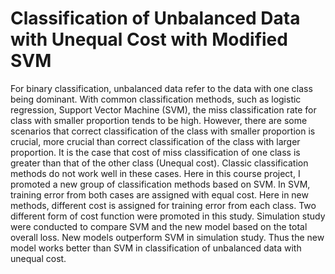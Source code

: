 # Classification of Unbalanced Data with Unequal Cost with Modified SVM 

For binary classification, unbalanced data refer to the data with one class being dominant.
With common classification methods, such as logistic regression, Support Vector Machine
(SVM), the miss classification rate for class with smaller proportion tends to be high. However, there are some scenarios that correct classification of the class with smaller proportion
is crucial, more crucial than correct classification of the class with larger proportion. It is
the case that cost of miss classification of one class is greater than that of the other class
(Unequal cost). Classic classification methods do not work well in these cases. Here in this
course project, I promoted a new group of classification methods based on SVM. In SVM,
training error from both cases are assigned with equal cost. Here in new methods, different
cost is assigned for training error from each class. Two different form of cost function
were promoted in this study. Simulation study were conducted to compare SVM and the
new model based on the total overall loss. New models outperform SVM in simulation
study. Thus the new model works better than SVM in classification of unbalanced data
with unequal cost.

